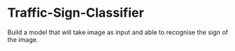 # Traffic-Sign-Classifier
Build a model that will take image as input and able to recognise the sign of the image.
